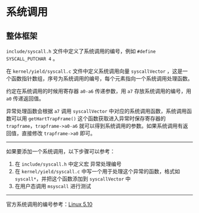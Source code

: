 # 系统调用

## 整体框架

`include/syscall.h` 文件中定义了系统调用的编号，例如 `#define SYSCALL_PUTCHAR 4` 。

在 `kernel/yield/syscall.c` 文件中定义系统调用向量 `syscallVector` ，这是一个函数指针数组，序号为系统调用的编号，每个元素指向一个系统调用处理函数。

约定在系统调用的时候用寄存器 `a0-a6` 传递参数，用 `a7` 存放系统调用的编号，用 `a0` 传递返回值。

异常处理函数会根据 `a7` 调用 `syscallVector` 中对应的系统调用函数，系统调用函数可以用 `getHartTrapFrame()` 这个函数获取进入异常时保存寄存器的 `trapframe`，`trapframe->a0-a6` 就可以得到系统调用的参数。如果系统调用有返回值，直接修改 `trapframe->a0` 即可。

---

如果要添加一个系统调用，以下步骤可以参考：

1. 在 `include/syscall.h` 中定义宏 异常处理编号
2. 在 `kernel/yield/syscall.c` 中写一个用于处理这个异常的函数，格式如 `syscall*`，并把这个函数添加到 `syscallVector` 中
3. 在用户态调用 `msyscall` 进行测试

---

官方系统调用的编号参考：[Linux 5.10](https://github.com/torvalds/linux/blob/v5.10/include/uapi/asm-generic/unistd.h)